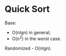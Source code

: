 # Quick Sort

Base:

- O(nlgn) in general;
- O(n<sup>2</sup>) in the worst case.

Randomized - O(nlgn).

